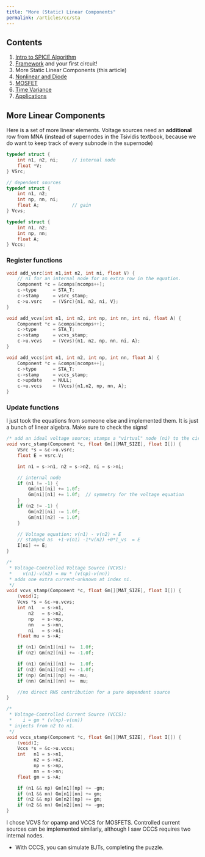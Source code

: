 ```yaml
---
title: "More (Static) Linear Components"
permalink: /articles/cc/sta
---
```


## Contents
1. [Intro to SPICE Algorithm](/articles/cc)
2. [Framework](/articles/cc/framework) and your first circuit!
3. More Static Linear Components (this article)
4. [Nonlinear and Diode](/articles/cc/nl)
5. [MOSFET](/articles/cc/mos)
6. [Time Variance](/articles/cc/tv)
7. [Applications](/articles/cc/app)

## More Linear Components
Here is a set of more linear elements. Voltage sources need an **additional** row from MNA (instead of supernodes in the Tsividis textbook, because we do want to keep track of every subnode in the supernode)
```c
typedef struct { 
    int n1, n2, ni;     // internal node
    float *V;
} VSrc;   

// dependent sources
typedef struct { 
    int n1, n2;
    int np, nn, ni;   
    float A;            // gain    
} Vcvs;

typedef struct { 
    int n1, n2;
    int np, nn;
    float A; 
} Vccs;
```

### Register functions
```c
void add_vsrc(int n1,int n2, int ni, float V) {
    // ni for an internal node for an extra row in the equation.
    Component *c = &comps[ncomps++];
    c->type      = STA_T;
    c->stamp     = vsrc_stamp;
    c->u.vsrc    = (VSrc){n1, n2, ni, V};
}

void add_vcvs(int n1, int n2, int np, int nn, int ni, float A) {
    Component *c = &comps[ncomps++];
    c->type      = STA_T;
    c->stamp     = vcvs_stamp;
    c->u.vcvs    = (Vcvs){n1, n2, np, nn, ni, A};
}

void add_vccs(int n1, int n2, int np, int nn, float A) {
    Component *c = &comps[ncomps++];
    c->type      = STA_T;
    c->stamp     = vccs_stamp;
    c->update    = NULL;
    c->u.vccs    = (Vccs){n1,n2, np, nn, A};
}
```

### Update functions
I just took the equations from someone else and implemented them. It is just a bunch of linear algebra. Make sure to check the signs! 

```c
/* add an ideal voltage source; stamps a "virtual" node (ni) to the circuit.*/
void vsrc_stamp(Component *c, float Gm[][MAT_SIZE], float I[]) {
    VSrc *s = &c->u.vsrc;
    float E = vsrc.V;

    int n1 = s->n1, n2 = s->n2, ni = s->ni;

    // internal node
    if (n1 != -1) {         
        Gm[n1][ni] += 1.0f;
        Gm[ni][n1] += 1.0f;  // symmetry for the voltage equation
    }
    if (n2 != -1) {
        Gm[n2][ni] -= 1.0f;
        Gm[ni][n2] -= 1.0f;
    }

    // Voltage equation: v(n1) - v(n2) = E
    // stamped as  +1·v(n1) -1*v(n2) +0*I_vs  = E
    I[ni] += E;
}

/*
 * Voltage‐Controlled Voltage Source (VCVS):
 *    v(n1)-v(n2) = mu * (v(np)-v(nn))
 * adds one extra current‐unknown at index ni.
 */
void vcvs_stamp(Component *c, float Gm[][MAT_SIZE], float I[]) {
    (void)I;
    Vcvs *s = &c->u.vcvs;
    int n1   = s->n1,
        n2   = s->n2,
        np   = s->np,
        nn   = s->nn,
        ni   = s->ni;
    float mu = s->A;

    if (n1) Gm[n1][ni] +=  1.0f;
    if (n2) Gm[n2][ni] += -1.0f;

    if (n1) Gm[ni][n1] +=  1.0f;
    if (n2) Gm[ni][n2] += -1.0f;
    if (np) Gm[ni][np] += -mu;
    if (nn) Gm[ni][nn] +=  mu;

    //no direct RHS contribution for a pure dependent source
}

/*
 * Voltage‐Controlled Current Source (VCCS):
 *    i = gm * (v(np)-v(nn))
 * injects from n2 to n1.
 */
void vccs_stamp(Component *c, float Gm[][MAT_SIZE], float I[]) {
    (void)I;
    Vccs *s = &c->u.vccs;
    int   n1 = s->n1,
          n2 = s->n2,
          np = s->np,
          nn = s->nn;
    float gm = s->A;

    if (n1 && np) Gm[n1][np] += -gm;
    if (n1 && nn) Gm[n1][nn] += gm;
    if (n2 && np) Gm[n2][np] += gm;
    if (n2 && nn) Gm[n2][nn] += -gm;
}
```
I chose VCVS for opamp and VCCS for MOSFETS. Controlled current sources can be implemented similarly, although I saw CCCS requires two internal nodes. 
- With CCCS, you can simulate BJTs, completing the puzzle.